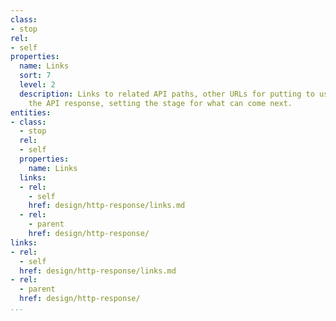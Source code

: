 ```yaml
---
class:
- stop
rel:
- self
properties:
  name: Links
  sort: 7
  level: 2
  description: Links to related API paths, other URLs for putting to use as part of
    the API response, setting the stage for what can come next.
entities:
- class:
  - stop
  rel:
  - self
  properties:
    name: Links
  links:
  - rel:
    - self
    href: design/http-response/links.md
  - rel:
    - parent
    href: design/http-response/
links:
- rel:
  - self
  href: design/http-response/links.md
- rel:
  - parent
  href: design/http-response/
...
```

